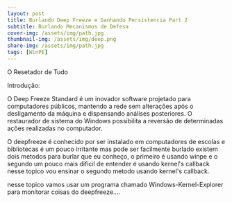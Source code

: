 ```yaml
---
layout: post
title: Burlando Deep Freeze e Ganhando Persistencia Part 2
subtitle: Burlando Mecanismos de Defesa
cover-img: /assets/img/path.jpg
thumbnail-img: /assets/img/deep.png
share-img: /assets/img/path.jpg
tags: [WinPE]
---
```


O Resetador de Tudo

Introdução:

O Deep Freeze Standard é um inovador software projetado para computadores públicos, mantendo a rede sem alterações após o desligamento da máquina e dispensando análises posteriores.
O restaurador de sistema do Windows possibilita a reversão de determinadas ações realizadas no computador.

O deepfreeze é conhecido por ser instalado em computadores de escolas e bibliotecas é um pouco irritante mas pode ser facilmente burlado existem dois metodos para burlar que eu conheço,
o primeiro é usando winpe e o segundo um pouco mais dificil de entender é usando kernel's callback nesse topico vou ensinar o segundo metodo usando kernel's callback.

nesse topico vamos usar um programa chamado Windows-Kernel-Explorer para monitorar coisas do deepfreeze....














